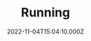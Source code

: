 ---
title: Running 
date: 2022-11-04T15:04:10.000Z
description: Articles on running
display: true
---